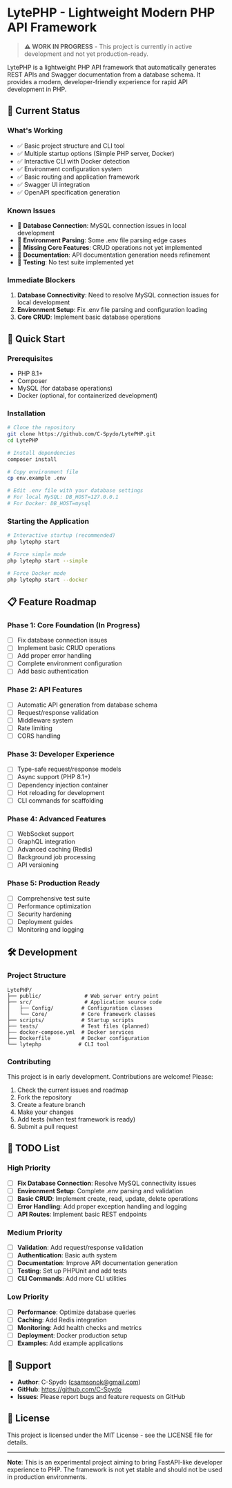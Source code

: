 # LytePHP - Lightweight Modern PHP API Framework

> **⚠️ WORK IN PROGRESS** - This project is currently in active development and not yet production-ready.

LytePHP is a lightweight PHP API framework that automatically generates REST APIs and Swagger documentation from a database schema. It provides a modern, developer-friendly experience for rapid API development in PHP.

## 🚧 Current Status

### What's Working
- ✅ Basic project structure and CLI tool
- ✅ Multiple startup options (Simple PHP server, Docker)
- ✅ Interactive CLI with Docker detection
- ✅ Environment configuration system
- ✅ Basic routing and application framework
- ✅ Swagger UI integration
- ✅ OpenAPI specification generation

### Known Issues
- 🔴 **Database Connection**: MySQL connection issues in local development
- 🔴 **Environment Parsing**: Some .env file parsing edge cases
- 🔴 **Missing Core Features**: CRUD operations not yet implemented
- 🔴 **Documentation**: API documentation generation needs refinement
- 🔴 **Testing**: No test suite implemented yet

### Immediate Blockers
1. **Database Connectivity**: Need to resolve MySQL connection issues for local development
2. **Environment Setup**: Fix .env file parsing and configuration loading
3. **Core CRUD**: Implement basic database operations

## 🚀 Quick Start

### Prerequisites
- PHP 8.1+
- Composer
- MySQL (for database operations)
- Docker (optional, for containerized development)

### Installation

```bash
# Clone the repository
git clone https://github.com/C-Spydo/LytePHP.git
cd LytePHP

# Install dependencies
composer install

# Copy environment file
cp env.example .env

# Edit .env file with your database settings
# For local MySQL: DB_HOST=127.0.0.1
# For Docker: DB_HOST=mysql
```

### Starting the Application

```bash
# Interactive startup (recommended)
php lytephp start

# Force simple mode
php lytephp start --simple

# Force Docker mode
php lytephp start --docker
```

## 📋 Feature Roadmap

### Phase 1: Core Foundation (In Progress)
- [ ] Fix database connection issues
- [ ] Implement basic CRUD operations
- [ ] Add proper error handling
- [ ] Complete environment configuration
- [ ] Add basic authentication

### Phase 2: API Features
- [ ] Automatic API generation from database schema
- [ ] Request/response validation
- [ ] Middleware system
- [ ] Rate limiting
- [ ] CORS handling

### Phase 3: Developer Experience
- [ ] Type-safe request/response models
- [ ] Async support (PHP 8.1+)
- [ ] Dependency injection container
- [ ] Hot reloading for development
- [ ] CLI commands for scaffolding

### Phase 4: Advanced Features
- [ ] WebSocket support
- [ ] GraphQL integration
- [ ] Advanced caching (Redis)
- [ ] Background job processing
- [ ] API versioning

### Phase 5: Production Ready
- [ ] Comprehensive test suite
- [ ] Performance optimization
- [ ] Security hardening
- [ ] Deployment guides
- [ ] Monitoring and logging

## 🛠️ Development

### Project Structure
```
LytePHP/
├── public/              # Web server entry point
├── src/                 # Application source code
│   ├── Config/         # Configuration classes
│   └── Core/           # Core framework classes
├── scripts/            # Startup scripts
├── tests/              # Test files (planned)
├── docker-compose.yml  # Docker services
├── Dockerfile          # Docker configuration
└── lytephp            # CLI tool
```

### Contributing

This project is in early development. Contributions are welcome! Please:

1. Check the current issues and roadmap
2. Fork the repository
3. Create a feature branch
4. Make your changes
5. Add tests (when test framework is ready)
6. Submit a pull request

## 📝 TODO List

### High Priority
- [ ] **Fix Database Connection**: Resolve MySQL connectivity issues
- [ ] **Environment Setup**: Complete .env parsing and validation
- [ ] **Basic CRUD**: Implement create, read, update, delete operations
- [ ] **Error Handling**: Add proper exception handling and logging
- [ ] **API Routes**: Implement basic REST endpoints

### Medium Priority
- [ ] **Validation**: Add request/response validation
- [ ] **Authentication**: Basic auth system
- [ ] **Documentation**: Improve API documentation generation
- [ ] **Testing**: Set up PHPUnit and add tests
- [ ] **CLI Commands**: Add more CLI utilities

### Low Priority
- [ ] **Performance**: Optimize database queries
- [ ] **Caching**: Add Redis integration
- [ ] **Monitoring**: Add health checks and metrics
- [ ] **Deployment**: Docker production setup
- [ ] **Examples**: Add example applications

## 🤝 Support

- **Author**: C-Spydo (csamsonok@gmail.com)
- **GitHub**: https://github.com/C-Spydo
- **Issues**: Please report bugs and feature requests on GitHub

## 📄 License

This project is licensed under the MIT License - see the LICENSE file for details.

---

**Note**: This is an experimental project aiming to bring FastAPI-like developer experience to PHP. The framework is not yet stable and should not be used in production environments.
